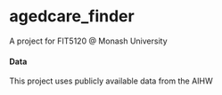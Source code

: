 # agedcare_finder
A project for FIT5120 @ Monash University
#### Data
This project uses publicly available data from the AIHW
